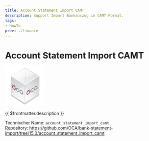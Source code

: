 ```yaml
---
title: Account Statement Import CAMT
description: Support Import Bankauszug im CAMT-Format.
tags:
- HowTo
prev: ./finance
---
```

# Account Statement Import CAMT
![icon_oca_app](assets/icon_oca_app.png)

{{ $frontmatter.description }}

Technischer Name: `account_statement_import_camt`\
Repository: <https://github.com/OCA/bank-statement-import/tree/15.0/account_statement_import_camt>
